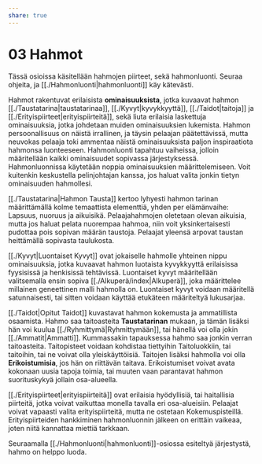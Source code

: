 ```yaml
---
share: true
---
```

# 03 Hahmot
Tässä osioissa käsitellään hahmojen piirteet, sekä hahmonluonti. Seuraa ohjeita, ja [[./Hahmonluonti|hahmonluonti]] käy kätevästi.

Hahmot rakentuvat erilaisista **ominaisuuksista**, jotka kuvaavat hahmon [[./Taustatarina|taustatarinaa]], [[./Kyvyt|kyvykkyyttä]], [[./Taidot|taitoja]] ja [[./Erityispiirteet|erityispiirteitä]], sekä liuta erilaisia laskettuja ominaisuuksia, jotka johdetaan muiden ominaisuuksien lukemista. Hahmon persoonallisuus on näistä irrallinen, ja täysin pelaajan päätettävissä, mutta neuvokas pelaaja toki ammentaa näistä ominaisuuksista paljon inspiraatiota hahmonsa luonteeseen. Hahmonluonti tapahtuu vaiheissa, jolloin määritellään kaikki ominaisuudet sopivassa järjestyksessä. Hahmonluonnissa käytetään noppia ominaisuuksien määrittelemiseen. Voit kuitenkin keskustella pelinjohtajan kanssa, jos haluat valita jonkin tietyn ominaisuuden hahmollesi.

[[./Taustatarina|Hahmon Tausta]] kertoo lyhyesti hahmon tarinan määrittämällä kolme temaattista elementtiä, yhden per elämänvaihe: Lapsuus, nuoruus ja aikuisikä. Pelaajahahmojen oletetaan olevan aikuisia, mutta jos haluat pelata nuorempaa hahmoa, niin voit yksinkertaisesti pudottaa pois sopivan määrän taustoja. Pelaajat yleensä arpovat taustan heittämällä sopivasta taulukosta.

[[./Kyvyt|Luontaiset Kyvyt]] ovat jokaiselle hahmolle yhteinen nippu ominaisuuksia, jotka kuvaavat hahmon luotaista kyvykkyyttä erilaisissa fyysisissä ja henkisissä tehtävissä. Luontaiset kyvyt määritellään valitsemalla ensin sopiva [[./Alkuperä/index|Alkuperä]], joka määrittelee millainen geneettinen malli hahmolla on. Luontaiset kyvyt voidaan määritellä satunnaisesti, tai sitten voidaan käyttää etukäteen määriteltyä lukusarjaa.

[[./Taidot|Opitut Taidot]] kuvastavat hahmon kokemusta ja ammatillista osaamista. Hahmo saa taitoasteita **Taustatarinan** mukaan, ja tämän lisäksi hän voi kuulua [[./Ryhmittymä|Ryhmittymään]], tai hänellä voi olla jokin [[./Ammatit|Ammatti]]. Kummassakin tapauksessa hahmo saa jonkin verran taitoasteita. Taitopisteet voidaan kohdistaa tiettyihin Taitoluokkiin, tai taitoihin, tai ne voivat olla yleiskäyttöisiä. Taitojen lisäksi hahmolla voi olla **Erikoistumisia**, jos hän on riittävän taitava. Erikoistumiset voivat avata kokonaan uusia tapoja toimia, tai muuten vaan parantavat hahmon suorituskykyä jollain osa-alueella.

[[./Erityispiirteet|erityispiirteitä]] ovat erilaisia hyödyllisiä, tai haitallisia piirteitä, jotka voivat vaikuttaa monella tavalla eri osa-alueisiin. Pelaajat voivat vapaasti valita erityispiirteitä, mutta ne ostetaan Kokemuspisteillä. Erityispiirteiden hankkiminen hahmonluonnin jälkeen on erittäin vaikeaa, joten niitä kannattaa miettiä tarkkaan.

Seuraamalla [[./Hahmonluonti|hahmonluonti]]-osiossa esiteltyä järjestystä, hahmo on helppo luoda.
